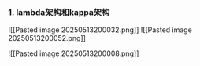 ### 1. lambda架构和kappa架构
![[Pasted image 20250513200032.png]]
![[Pasted image 20250513200052.png]]

![[Pasted image 20250513200008.png]]


